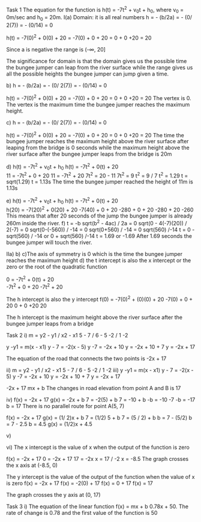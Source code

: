 Task 1
The equation for the function is h(t) = -7t<sup>2</sup> + v<sub>0</sub>t + h<sub>0</sub>, where  v<sub>0</sub> = 0m/sec and   h<sub>0</sub> = 20m.
I(a) Domain: it is all real numbers
 h = - (b/2a)
  =  - (0/ 2(7))
  = - (0/14)
  = 0

h(t) = -7(0)<sup>2</sup> + 0(0) + 20
    = -7(0) + 0 + 20
    = 0 + 0 +20
     = 20

Since a is negative the range is (-∞, 20]

The significance for domain is that the domain gives us the possible time the bungee jumper can leap from the river surface while the range gives us all the possible heights the bungee jumper can jump given a time.

b) h = - (b/2a)
  =  - (0/ 2(7))
  = - (0/14)
  = 0

h(t) = -7(0)<sup>2</sup> + 0(0) + 20
    = -7(0) + 0 + 20
    = 0 + 0 +20
     = 20
 The vertex is 0. The vertex is the maximum time the bungee jumper reaches the maximum height.

c)  h = - (b/2a)
  =  - (0/ 2(7))
  = - (0/14)
  = 0

h(t) = -7(0)<sup>2</sup> + 0(0) + 20
    = -7(0) + 0 + 20
    = 0 + 0 +20
     = 20
 The time the bungee jumper reaches the maximum height above the river surface after leaping from the bridge is 0 seconds while the maximum height above the river surface after the bungee jumper leaps from the bridge is 20m

d) h(t) = -7t<sup>2</sup> + v<sub>0</sub>t + h<sub>0</sub>
  h(t)  = -7t<sup>2</sup> + 0(t) + 20   
 11 = -7t<sup>2</sup> + 0 + 20
 11 = -7t<sup>2</sup> + 20
 7t<sup>2</sup> = 20 - 11
 7t<sup>2</sup> = 9
 t<sup>2</sup>  = 9 / 7
 t<sup>2</sup> = 1.29
 t = sqrt(1.29)
 t = 1.13s
The time the bungee jumper reached the height of 11m is 1.13s

e) h(t) = -7t<sup>2</sup> + v<sub>0</sub>t + h<sub>0</sub>
   h(t)  = -7t<sup>2</sup> + 0(t) + 20   
  h(20) = -7(20)<sup>2</sup> + 0(20) + 20
  -7(40) + 0 + 20
  -280 + 0 + 20
  -280 + 20
  -260
  This means that after 20 seconds of the jump the bungee jumper is already 260m inside the river.
f) t = -b sqrt(b<sup>2</sup> - 4ac) / 2a
   = 0 sqrt(0 - 4(-7)(20)) / 2(-7)
   = 0 sqrt(0-(-560)) / -14
   = 0 sqrt(0+560) / -14
   = 0 sqrt(560) /-14
t = 0 - sqrt(560) / -14 or 0 + sqrt(560) /-14
t = 1.69 or -1.69
After 1.69 seconds the bungee jumper will touch the river.

IIa)
b) 
c)The axis of symmetry is 0 which is the time the bungee jumper reaches the maximum height
d) the t intercept is also the x intercept or the zero or the root of the quadratic function

 0  = -7t<sup>2</sup> + 0(t) + 20   
 -7t<sup>2</sup> + 0 + 20
 -7t<sup>2</sup> + 20

The h intercept is also the y intercept
f(0) = -7(0)<sup>2</sup> + (0)(0) + 20
-7(0) + 0 + 20
0 + 0 +20
20

The h intercept is the maximum height above the river surface after the bungee jumper leaps from a bridge

Task 2
i) m = y2 - y1 / x2 - x1
  5 - 7 / 6 - 5
  -2 / 1
  -2

y -y1 = m(x - x1)
y - 7 = -2(x - 5)
y -7 = -2x + 10
y = -2x + 10 + 7
y = -2x + 17

The equation of the road that connects the two points is -2x + 17

ii) m = y2 - y1 / x2 - x1
  5 - 7 / 6 - 5
  -2 / 1
  -2
iii) y -y1 = m(x - x1)
y - 7 = -2(x - 5)
y -7 = -2x + 10
y = -2x + 10 + 7
y = -2x + 17

-2x + 17
mx + b
The changes in road elevation from point A and B is 17

iv) f(x) = -2x + 17
 g(x) = -2x + b
7 = -2(5) + b
7 = -10 + b
-b = -10 -7
-b = -17
b = 17
There is no parallel route for point A(5, 7)

f(x) = -2x + 17
g(x) = (1/ 2)x + b
7 = (1/2) 5 + b
7 = (5 / 2) + b
b = 7 - (5/2)
b = 7 - 2.5
b = 4.5
g(x) = (1/2)x + 4.5

v)

vi) The x intercept is the value of x when the output of the function is zero

f(x) = -2x + 17
0 = -2x + 17
17 = -2x
x = 17 / -2
x = -8.5
The graph crosses the x axis at (-8.5, 0)

The y intercept is the value of the output of the function when the value of x is zero
f(x) = -2x + 17
f(x) = -2(0) + 17
f(x) = 0 + 17
f(x) = 17

The graph crosses the y axis at  (0, 17)


Task 3
i) The equation of the linear function
f(x) = mx + b
0.78x + 50.
The rate of change is 0.78 and the first value of the function is 50